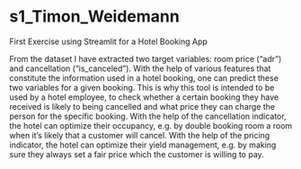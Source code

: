 # s1_Timon_Weidemann
First Exercise using Streamlit for a Hotel Booking App

From the dataset I have extracted two target variables: room price (“adr”) and cancellation (“is_canceled”). With the help of various features that constitute the information used in a hotel booking, one can predict these two variables for a given booking. This is why this tool is intended to be used by a hotel employee, to check whether a certain booking they have received is likely to being cancelled and what price they can charge the person for the specific booking. With the help of the cancellation indicator, the hotel can optimize their occupancy, e.g. by double booking room a room when it’s likely that a customer will cancel. With the help of the pricing indicator, the hotel can optimize their yield management, e.g. by making sure they always set a fair price which the customer is willing to pay.
